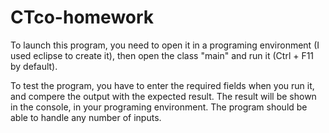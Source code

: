# CTco-homework
To launch this program, you need to open it in a programing environment (I used eclipse to create it), then open 
the class "main" and run it (Ctrl + F11 by default).

To test the program, you have to enter the required fields when you run it, and compere the output with the expected result.
The result will be shown in the console, in your programing environment.
The program should be able to handle any number of inputs.


